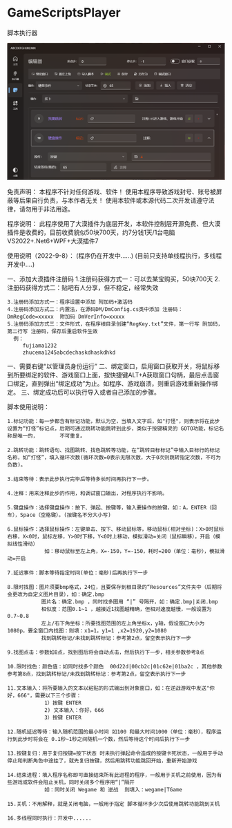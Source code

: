 # GameScriptsPlayer
脚本执行器

![Image text](截图/Player.png) 


免责声明：
本程序不针对任何游戏、软件！
使用本程序导致游戏封号、账号被屏蔽等后果自行负责，与本作者无关！
使用本软件或本源代码二次开发请遵守法律，请勿用于非法用途。

程序说明：
此程序使用了大漠插件为底层开发，本软件控制层开源免费、但大漠插件是收费的，目前收费貌似50块700天，约7分钱1天/1台电脑
VS2022+.Net6+WPF+大漠插件7 

使用说明（2022-9-8）：
(程序仍在开发中......)
(目前只支持单线程执行，多线程开发中....)


一、添加大漠插件注册码
    1.注册码获得方式一：可以去某宝购买，50块700天
    2.注册码获得方式二：贴吧有人分享，但不稳定，经常失效
    
    3.注册码添加方式一：程序设置中添加 附加码+激活码
    4.注册码添加方式二：内置法，在源码DM/DmConfig.cs类中添加 注册码：DmRegCode=xxxxx  附加码 DmVerInfo=xxxxx
    5.注册码添加方式三：文件形式，在程序根目录创建“RegKey.txt”文件，第一行写 附加码，第二行写 注册码，保存后重启软件生效
      例：
         fujiama1232
         zhucema1245abcdechaskdhaskdhkd


一、需要右键“以管理员身份运行”
二、绑定窗口，启用窗口获取开关，将鼠标移到所要绑定的软件、游戏窗口上面，按快捷键ALT+A获取窗口句柄，最后点击窗口绑定，直到弹出“绑定成功”为止。如程序、游戏崩溃，则重启游戏重新操作绑定。
三、绑定成功后可以执行导入或者自己添加的步骤。


脚本使用说明：

    1.标记功能：每一步都含有标记功能，默认为空，当填入文字后，如"打怪"，则表示将在此步设置为“打怪”标记点，后期可通过跳转功能跳转到此步，类似于按键精灵的 GOTO功能，标记名称是唯一的，       不可重复。
    
    2.跳转功能：跳转语句、找图跳转、找色跳转等功能，在“跳转目标标记”中输入目标行的标记名称，如“打怪”，填入循环次数(循环次数=0表示无限次数，大于0次则跳转指定次数，不可为负数)。
    
    3.结束等待：表示此步执行完毕后等待多长时间再执行下一步。
    
    4.注释：用来注释此步的作用，和调试窗口输出，对程序执行不影响。
    
    5.键盘操作：选择键盘操作：按下、弹起、按键等，输入要操作的按键，如：A，ENTER（回车），Space（空格键）。(按键名不分大小写)    
    
    6.鼠标操作：选择鼠标操作：左键单击、按下、移动鼠标等，移动鼠标(相对坐标)：X>0时鼠标右移，X<0时，鼠标左移，Y>0时下移，Y<0时上移动，模拟滑动=关闭（鼠标瞬移），开启（模拟线性滑动）
                如：移动鼠标至左上角，X=-150，Y=-150，耗时=200（单位：毫秒），模拟滑动=开启
    
    7.延迟事件：脚本等待指定时间(单位：毫秒)后再执行下一步
    
    8.限时找图：图片须要bmp格式，24位，且要保存到根目录的“Resources”文件夹中（后期将会更改为自定义图片目录），如：确定.bmp
               图片名：确定.bmp ，同时找多图用 “|” 号隔开，如：确定.bmp|关闭.bmp  
               相似度：范围0.1~1 ，越接近1找图越精确，但相对速度越慢，一般设置为0.7~0.8
               左上/右下角坐标：所要找图范围的左上角坐标x，y轴，假设窗口大小为1080p，要全窗口内找图：则填：x1=1，y1=1 ,x2=1920,y2=1080   
               找到跳转标记/未找到跳转标记：参考第2点，留空表示执行下一步
               
    9.找图点击：参数如8点，找到图后将会自动点击，然后执行下一步，相关参数参考8点
    
    10.限时找色：颜色值：如同时找多个颜色  00d22d|00cb2c|01c62e|01ba2c ，其他参数参考第8点，找到跳转标记/未找到跳转标记：参考第2点，留空表示执行下一步
    
    11.文本输入：将所要输入的文本以粘贴的形式输出到对象窗口，如：在逆战游戏中发送"你好，666"，需要以下三个步骤：
                1）按键 ENTER
                2) 文本输入：你好，666
                3）按键 ENTER
                
    12.随机延迟等待：输入随机范围的最小时间 如100 和最大时间1000（单位：毫秒），程序运行到此步时将会在 0.1秒~1秒之间随机一个数，然后等待这个时间后执行下一步
    
    13.按键复归：用于复归按键=按下状态 时未执行弹起命令造成的按键卡死状态，一般用于手动停止和判断角色中途挂了，就先复归按键，然后用跳转功能跳回开始，重新开始游戏
    
    14.结束进程：填入程序名称即可直接结束所有此进程的程序，一般用于关机之前使用，因为有些游戏或软件会阻止关机，同时关闭多个程序用“|”隔开
                如：同时关闭 Wegame 和 逆战  则填入：wegame|TGame                
    
    15.关机：不用解释，就是关闭电脑，一般用于指定 脚本循环多少次后使用跳转功能跳到关机
    
    16.多线程同时执行：开发中......
    
    
    



